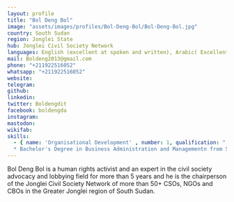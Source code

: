 ```yaml
---
layout: profile
title: "Bol Deng Bol"
image: "assets/images/profiles/Bol-Deng-Bol/Bol-Deng-Bol.jpg"
country: South Sudan
region: Jonglei State
hub: Jonglei Civil Society Network
languages: English (excellent at spoken and written), Arabic( Excellent at spoken only) Kiswahili (Excellent at spoken and written), Dinka (Excellent at spoken and written)
mail: Boldeng2013@gmail.com
phone: "+211922516052"
whatsapp: "+211922516052"
website: 
telegram: 
github: 
linkedin: 
twitter: Boldengdit
facebook: boldengda
instagram: 
mastodon: 
wikifab: 
skills:
  - { name: 'Organisational Development' , number: 1, qualification: "
  * Bachelor's Degree in Business Administration and Managementn from St. Paul University Kenya"}
---
```

Bol Deng Bol is a human rights activist and an expert in the civil society advocacy and lobbying field for more than 5 years and he is the chairperson of the Jonglei Civil Society Network of more than 50+ CSOs, NGOs and CBOs in the Greater Jonglei region of South Sudan.
